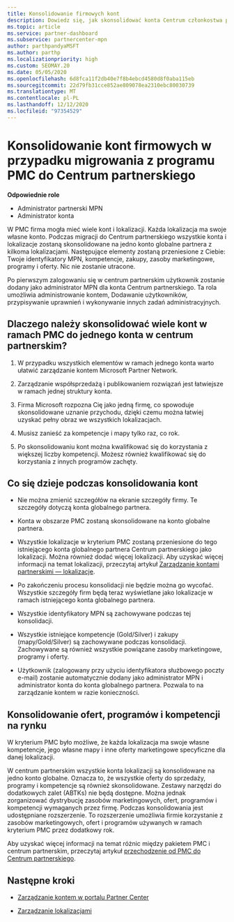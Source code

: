 ```yaml
---
title: Konsolidowanie firmowych kont
description: Dowiedz się, jak skonsolidować konta Centrum członkostwa partnerów (PMC) w jednym koncie w centrum partnerskim. Dotyczy migracji z programu PMC do Centrum partnerskiego.
ms.topic: article
ms.service: partner-dashboard
ms.subservice: partnercenter-mpn
author: parthpandyaMSFT
ms.author: parthp
ms.localizationpriority: high
ms.custom: SEOMAY.20
ms.date: 05/05/2020
ms.openlocfilehash: 6d8fca11f2db40e7f8b4ebcd4580d8f0aba115eb
ms.sourcegitcommit: 22d79fb31cce852ae809078ea2310ebc80030739
ms.translationtype: MT
ms.contentlocale: pl-PL
ms.lasthandoff: 12/12/2020
ms.locfileid: "97354529"
---
```

# <a name="consolidate-your-company-accounts-when-migrating-from-pmc-to-partner-center"></a>Konsolidowanie kont firmowych w przypadku migrowania z programu PMC do Centrum partnerskiego

**Odpowiednie role**

- Administrator partnerski MPN
- Administrator konta

W PMC firma mogła mieć wiele kont i lokalizacji. Każda lokalizacja ma swoje własne konto. Podczas migracji do Centrum partnerskiego wszystkie konta i lokalizacje zostaną skonsolidowane na jedno konto globalne partnera z kilkoma lokalizacjami. Następujące elementy zostaną przeniesione z Ciebie: Twoje identyfikatory MPN, kompetencje, zakupy, zasoby marketingowe, programy i oferty. Nic nie zostanie utracone.

Po pierwszym zalogowaniu się w centrum partnerskim użytkownik zostanie dodany jako administrator MPN dla konta Centrum partnerskiego. Ta rola umożliwia administrowanie kontem, Dodawanie użytkowników, przypisywanie uprawnień i wykonywanie innych zadań administracyjnych.

## <a name="why-should-you-consolidate-your-multiple-accounts-in-pmc-into-one-account-in-partner-center"></a>Dlaczego należy skonsolidować wiele kont w ramach PMC do jednego konta w centrum partnerskim?

1. W przypadku wszystkich elementów w ramach jednego konta warto ułatwić zarządzanie kontem Microsoft Partner Network.

2. Zarządzanie współsprzedażą i publikowaniem rozwiązań jest łatwiejsze w ramach jednej struktury konta.

3. Firma Microsoft rozpozna Cię jako jedną firmę, co spowoduje skonsolidowane uznanie przychodu, dzięki czemu można łatwiej uzyskać pełny obraz we wszystkich lokalizacjach.  

4. Musisz zanieść za kompetencje i mapy tylko raz, co rok.

5. Po skonsolidowaniu kont można kwalifikować się do korzystania z większej liczby kompetencji. Możesz również kwalifikować się do korzystania z innych programów zachęty.

## <a name="what-happens-during-consolidation-of-accounts"></a>Co się dzieje podczas konsolidowania kont

- Nie można zmienić szczegółów na ekranie szczegóły firmy. Te szczegóły dotyczą konta globalnego partnera.

- Konta w obszarze PMC zostaną skonsolidowane na konto globalne partnera.

- Wszystkie lokalizacje w kryterium PMC zostaną przeniesione do tego istniejącego konta globalnego partnera Centrum partnerskiego jako lokalizacji. Można również dodać więcej lokalizacji. Aby uzyskać więcej informacji na temat lokalizacji, przeczytaj artykuł  [Zarządzanie kontami partnerskimi — lokalizacje](manage-locations.md).

- Po zakończeniu procesu konsolidacji nie będzie można go wycofać. Wszystkie szczegóły firm będą teraz wyświetlane jako lokalizacje w ramach istniejącego konta globalnego partnera. 

- Wszystkie identyfikatory MPN są zachowywane podczas tej konsolidacji.

- Wszystkie istniejące kompetencje (Gold/Silver) i zakupy (mapy/Gold/Silver) są zachowywane podczas konsolidacji. Zachowywane są również wszystkie powiązane zasoby marketingowe, programy i oferty.

- Użytkownik (zalogowany przy użyciu identyfikatora służbowego poczty e-mail) zostanie automatycznie dodany jako administrator MPN i administrator konta do konta globalnego partnera. Pozwala to na zarządzanie kontem w razie konieczności.

## <a name="consolidating-your-go-to-market-offers-programs-and-competencies"></a>Konsolidowanie ofert, programów i kompetencji na rynku

W kryterium PMC było możliwe, że każda lokalizacja ma swoje własne kompetencje, jego własne mapy i inne oferty marketingowe specyficzne dla danej lokalizacji.

W centrum partnerskim wszystkie konta lokalizacji są konsolidowane na jedno konto globalne. Oznacza to, że wszystkie oferty do sprzedaży, programy i kompetencje są również skonsolidowane. Zestawy narzędzi do dodatkowych zalet (ABTKs) nie będą dostępne. Można jednak zorganizować dystrybucję zasobów marketingowych, ofert, programów i kompetencji wymaganych przez firmę. Podczas konsolidowania jest udostępniane rozszerzenie. To rozszerzenie umożliwia firmie korzystanie z zasobów marketingowych, ofert i programów używanych w ramach kryterium PMC przez dodatkowy rok.

Aby uzyskać więcej informacji na temat różnic między pakietem PMC i centrum partnerskim, przeczytaj artykuł [przechodzenie od PMC do Centrum partnerskiego](guide-to-migration.md).

## <a name="next-steps"></a>Następne kroki

- [Zarządzanie kontem w portalu Partner Center](partner-center-account-setup.md)

- [Zarządzanie lokalizacjami](manage-locations.md)
